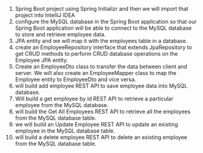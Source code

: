 1) Spring Boot project using Spring Initializr and then we will import that project into IntelliJ IDEA
2) configure the MySQL database in the Spring Boot application so that our Spring Boot application will be able to connect to the MySQL database to store and retrieve employee data.
3) JPA entity and we will map it with the employees table in a database.
4) create an EmployeeRepository interface that extends JpaRepository to get CRUD methods to perform CRUD database operations on the Employee JPA entity.
5) Create an EmployeeDto class to transfer the data between client and server. We will also create an EmployeeMapper class to map the Employee entity to EmployeeDto and vice versa.
6) will build add employee REST API to save employee data into MySQL database.
7) Will build a get employee by id REST API to retrieve a particular employee from the MySQL database.
8) will build the Get All Employees REST API to retrieve all the employees from the MySQL database table.
9) we will build an Update Employee REST API to update an existing employee in the MySQL database table.
10) will build a delete employee REST API to delete an existing employee from the MySQL database table.
